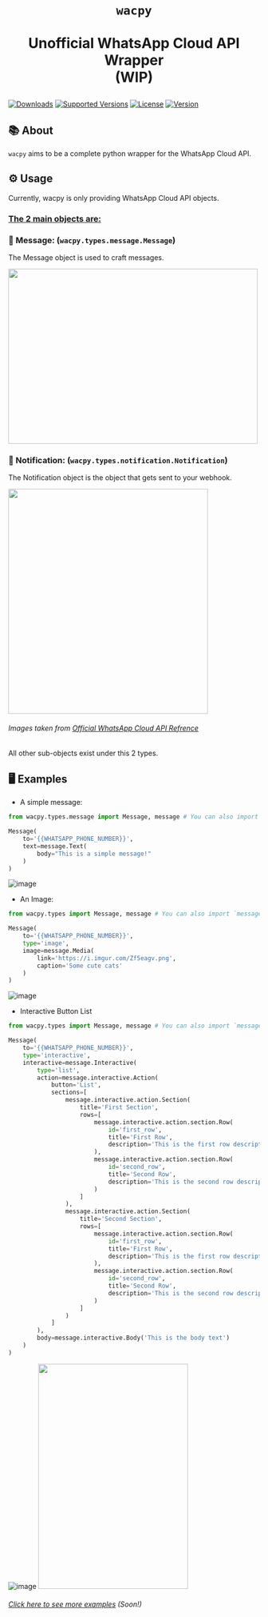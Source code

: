 # <p align="center">`wacpy`<br/><br/>Unofficial WhatsApp Cloud API Wrapper<br/>(WIP)</p>

[![Downloads](https://static.pepy.tech/personalized-badge/wacpy?period=total&units=international_system&left_color=grey&right_color=green&left_text=Downloads)](https://pepy.tech/project/wacpy)
[![Supported Versions](https://img.shields.io/pypi/pyversions/wacpy.svg?color=green&label=Python%20Version)](https://pypi.org/project/wacpy)
[![License](https://img.shields.io/pypi/l/wacpy?color=green&label=License)](https://github.com/Natanel-Shitrit/wacpy/blob/master/LICENSE)
[![Version](https://img.shields.io/pypi/v/wacpy?color=green&label=Version)](https://pypi.org/project/wacpy/)

## 📚 About
`wacpy` aims to be a complete python wrapper for the WhatsApp Cloud API.

## ⚙ Usage
Currently, wacpy is only providing WhatsApp Cloud API objects.

### <ins>The 2 main objects are:</ins>
### 📃 Message: (`wacpy.types.message.Message`)
  
The Message object is used to craft messages.

<img src="https://user-images.githubusercontent.com/65548905/172053107-f8ac2dd7-2584-48ae-853a-79c6bb569e56.png" width="500" height="350">

### 🔔 Notification: (`wacpy.types.notification.Notification`)

The Notification object is the object that gets sent to your webhook.

<img src="https://user-images.githubusercontent.com/65548905/172053061-3c970f8f-dcea-4f09-a953-c1860008f05d.png" width="400" height="450">

###### Images taken from [Official WhatsApp Cloud API Refrence](https://developers.facebook.com/docs/whatsapp/cloud-api/reference)

All other sub-objects exist under this 2 types.

## 🖥 Examples
* A simple message:
```python
from wacpy.types.message import Message, message # You can also import `message` from `wacpy.types`

Message(
    to='{{WHATSAPP_PHONE_NUMBER}}',
    text=message.Text(
        body="This is a simple message!"
    )
)
```
![image](https://user-images.githubusercontent.com/65548905/172054613-8de8b9df-efac-4b08-83e6-80d5d6e48c15.png)

* An Image:
```python
from wacpy.types import Message, message # You can also import `message` from `wacpy.types`

Message(
    to='{{WHATSAPP_PHONE_NUMBER}}',
    type='image',
    image=message.Media(
        link='https://i.imgur.com/Zf5eagv.png',
        caption='Some cute cats'
    )
)
```
![image](https://user-images.githubusercontent.com/65548905/172058834-6c90ddd5-1b12-43bf-89bf-3880bbdec3b2.png)


* Interactive Button List
```python
from wacpy.types import Message, message # You can also import `message` from `wacpy.types`

Message(
    to='{{WHATSAPP_PHONE_NUMBER}}',
    type='interactive',
    interactive=message.Interactive(
        type='list',
        action=message.interactive.Action(
            button='List',
            sections=[
                message.interactive.action.Section(
                    title='First Section',
                    rows=[
                        message.interactive.action.section.Row(
                            id='first_row',
                            title='First Row',
                            description='This is the first row description',
                        ),
                        message.interactive.action.section.Row(
                            id='second_row',
                            title='Second Row',
                            description='This is the second row description',
                        )
                    ]
                ),
                message.interactive.action.Section(
                    title='Second Section',
                    rows=[
                        message.interactive.action.section.Row(
                            id='first_row',
                            title='First Row',
                            description='This is the first row description',
                        ),
                        message.interactive.action.section.Row(
                            id='second_row',
                            title='Second Row',
                            description='This is the second row description',
                        )
                    ]
                )
            ]
        ),
        body=message.interactive.Body('This is the body text')
    )
)
```
![image](https://user-images.githubusercontent.com/65548905/172060815-c2ca075d-a048-45f9-aceb-d6c4bc95c79f.png)
<img src="https://user-images.githubusercontent.com/65548905/172060725-fcca5615-ac24-4b9e-8487-36d977523198.png" width="300" height="450">
###### [Click here to see more examples]() (Soon!)
